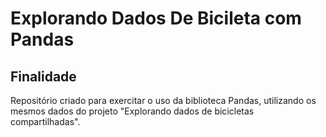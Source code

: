 # Explorando Dados De Bicileta com Pandas
## Finalidade
Repositório criado para exercitar o uso da biblioteca Pandas, utilizando os mesmos dados do projeto "Explorando dados de bicicletas compartilhadas".


